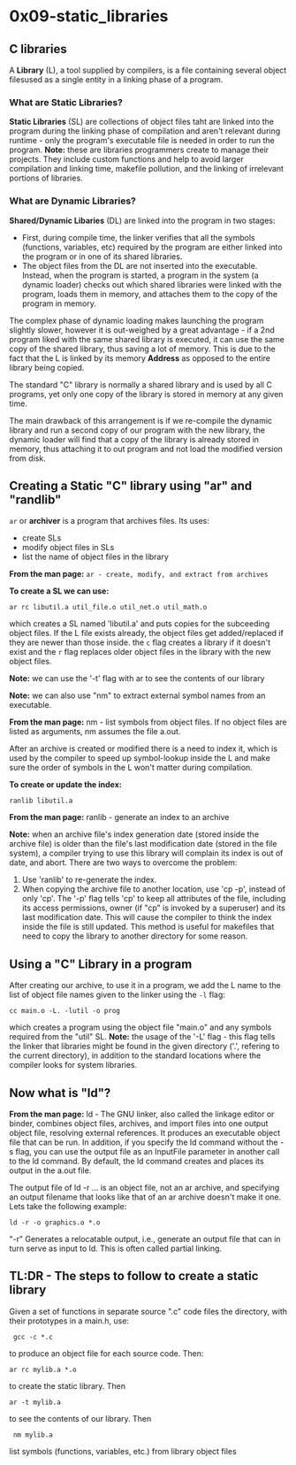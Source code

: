 # 0x09-static_libraries


## C libraries
A **Library** (L), a tool supplied by compilers, is a file containing several object filesused as a single entity in a linking phase of a program.


### What are Static Libraries?
**Static Libraries** (SL) are collections of object files taht are linked into the program during the linking phase of compilation and aren't relevant during runtime - only the program's executable file is needed in order to run the program. 
**Note:** these are libraries programmers create to manage their projects. They include custom functions and help to avoid larger compilation and linking time, makefile pollution, and the linking of irrelevant portions of libraries. 
 

### What are Dynamic Libraries?
**Shared/Dynamic Libaries** (DL) are linked into the program in two stages:

-   First, during compile time, the linker verifies that all the symbols (functions, variables, etc) required by the program are either linked into the program or in one of its shared libraries.
-   The object files from the DL are not inserted into the executable. Instead, when the program is started, a program in the system (a dynamic loader) checks out which shared libraries were linked with the program, loads them in memory, and attaches them to the copy of the program in memory.

The complex phase of dynamic loading makes launching the program slightly slower, however it is out-weighed by a great advantage - if a 2nd program liked with the same shared library is executed, it can use the same copy of the shared library, thus saving a lot of memory. This is due to the fact that the L is linked by its memory **Address** as opposed to the entire library being copied.

The standard "C" library is normally a shared library and is used by all C programs, yet only one copy of the library is stored in memory at any given time.

The main drawback of this arrangement is if we re-compile the dynamic library and run a second copy of our program with the new library, the dynamic loader will find that a copy of the library is already stored in memory, thus attaching it to out program and not load the modified version from disk.


## Creating a Static "C" library using "ar" and "randlib"
`ar` or **archiver** is a program that archives files. Its uses:

-   create SLs
-   modify object files in SLs
-   list the name of object files in the library

**From the man page:**
`ar - create, modify, and extract from archives`

**To create a SL we can use:**
```
ar rc libutil.a util_file.o util_net.o util_math.o
```
which creates a SL named 'libutil.a' and puts copies for the subceeding object files.
If the L file exists already, the object files get added/replaced if they are newer than those inside. the `c` flag creates a library if it doesn't exist and the `r` flag replaces older object files in the library with the new object files.

**Note:** we can use the '-t' flag with ar to see the contents of our library

**Note:** we can also use "nm" to extract external symbol names from an executable.

**From the man page:** nm - list symbols from object files. If no object
       files are listed as arguments, nm assumes the file a.out.

After an archive is created or modified there is a need to index it, which is used by the compiler to speed up symbol-lookup inside the L and make sure the order of symbols in the L won't matter during compilation.

**To create or update the index:**
```
ranlib libutil.a
```
**From the man page:**  ranlib - generate an index to an archive

 **Note:** when an archive file's index generation date (stored inside the archive file) is older than the file's last modification date (stored in the file system), a compiler trying to use this library will complain its index is out of date, and abort. There are two ways to overcome the problem:

1. Use 'ranlib' to re-generate the index.
2. When copying the archive file to another location, use 'cp -p', instead of only 'cp'. The '-p' flag tells 'cp' to keep all attributes of the file, including its access permissions, owner (if "cp" is invoked by a superuser) and its last modification date. This will cause the compiler to think the index inside the file is still updated. This method is useful for makefiles that need to copy the library to another directory for some reason.

## Using a "C" Library in a program

After creating our archive, to use it in a program, we add the L name to the list of object file names given to the linker using the `-l` flag:
```
cc main.o -L. -lutil -o prog
```
which creates a program using the object file "main.o" and any symbols required from the "util" SL.
**Note:** the usage of the '-L' flag - this flag tells the linker that libraries might be found in the given directory ('.', refering to the current directory), in addition to the standard locations where the compiler looks for system libraries. 


## Now what is "ld"?
**From the man page:** ld - The GNU linker, also called the linkage editor or binder, combines object files, archives, and import files into one output object file, resolving external references. It produces an executable object file that can be run.
In addition, if you specify the ld command without the -s flag, you can use the output file as an InputFile parameter in another call to the ld command. By default, the ld command creates and places its output in the a.out file.

The output file of ld -r ... is an object file, not an ar archive, and specifying an output filename that looks like that of an ar archive doesn't make it one. Lets take the following example:
```
ld -r -o graphics.o *.o
```
"-r" Generates a relocatable output, i.e., generate an output file that
           can in turn serve as input to ld.  This is often called partial
           linking.
## TL:DR - The steps to follow to create a static library	
Given a set of functions in separate source ".c" code files the directory, with their prototypes in a main.h, use:
```
 gcc -c *.c
```
to produce an object file for each source code. Then:
```
ar rc mylib.a *.o
```
to create the static library. Then
```
ar -t mylib.a
```
to see the contents of our library. Then
```
 nm mylib.a
 ```
 list symbols (functions, variables, etc.) from library object files
